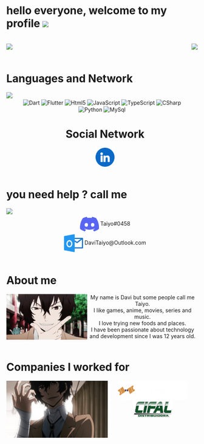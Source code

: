 # hello everyone, welcome to my profile <a> <img height="50em" src="https://media.tenor.com/hhp1VW3Umd0AAAAC/anime-dazai.gif"/> </a>

<div>
  <br>
  <img  height="180em" src="https://github-readme-stats.vercel.app/api?username=DaviTaiyo&show_icons=true&theme=great-gatsby&include_all_commits=true&count_private=true"/>
  <img align="right" height="180em" src="https://github-readme-stats.vercel.app/api/top-langs/?username=DaviTaiyo&layout=compact&langs_count=16&theme=great-gatsby"/>
</div>
<br>
<div align="center">
  <h1 align="left">Languages and Network</h1> 
  <img align="left" height="250" src="https://i.pinimg.com/originals/06/1a/0b/061a0b2c52c8d509840f4c902fc966b3.gif"/>
  <div style="display: include_block"><br>
    <img align="center" height="50" alt="Dart" src="https://cdn.jsdelivr.net/gh/devicons/devicon/icons/dart/dart-original.svg" />
    <img align="center" height="50" alt="Flutter" src="https://cdn.jsdelivr.net/gh/devicons/devicon/icons/flutter/flutter-original.svg" />
    <img align="center" height="50" alt="Html5" src="https://cdn.jsdelivr.net/gh/devicons/devicon/icons/html5/html5-original.svg" />
    <img align="center" height="50" alt="JavaScript" src="https://cdn.jsdelivr.net/gh/devicons/devicon/icons/javascript/javascript-original.svg" />
    <img align="center" height="50" alt="TypeScript" src="https://cdn.jsdelivr.net/gh/devicons/devicon/icons/typescript/typescript-original.svg" />
    <img align="center" height="50" alt="CSharp" src="https://cdn.jsdelivr.net/gh/devicons/devicon/icons/csharp/csharp-original.svg" />
    <img align="center" height="50" alt="Python" src="https://cdn.jsdelivr.net/gh/devicons/devicon/icons/python/python-original.svg" />
    <img align="center" height="50" alt="MySql" src="https://cdn.jsdelivr.net/gh/devicons/devicon/icons/mysql/mysql-original-wordmark.svg" />
  </div>
  <h1> Social Network</h1>
  <img align="center" height="50" alt="Linkedin" href="https://www.linkedin.com/in/davi-paulino-b82134128/" src="linkedin.png" />
</div>
<br/>
  <h1 algin="left"> you need help ? call me </h1>
  <img align="left" height="150" src="smartphone.gif" />
  <div align="center" style="display: include_block"><br>
  <img align="center" height="50" alt="Discord" src="discordia.png" />
  <label>  Taiyo#0458</label><label><br>
  <img align="center" height="50" alt="Email" src="outlook.png" />
  <label>DaviTaiyo@Outlook.com</label>
  </div>
</div>
<br/>
<div>
  <h1>About me</h1>
  <img align="left" height="120" src="aboutme.gif"/>
  <div align="center">
    <label>
My name is Davi but some people call me Taiyo.<br>
I like games, anime, movies, series and music.<br>
I love trying new foods and places.<br>
I have been passionate about technology and development since I was 12 years old.</label>
  </div>
</div><br/>

<div>
  <h1 algin="left">Companies I worked for</h1>
  <img align="left" height="150" src="work.gif"/>
  <div align="center">
    <img align="center" height="50" src="maisIngressos.png"/>
    <br/>
    <img align="center" height="50" src="cifal.png"/>
  </div>
</div>
